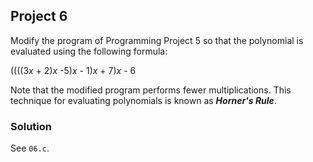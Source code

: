 ## Project 6
Modify the program of Programming Project 5 so that the polynomial is evaluated using the following formula:

((((3*x* + 2)*x* -5)*x* - 1)*x* + 7)*x* - 6

Note that the modified program performs fewer multiplications. This technique for evaluating polynomials is known as **_Horner's Rule_**.

### Solution
See `06.c`.